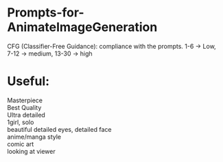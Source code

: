 # Prompts-for-AnimateImageGeneration

CFG (Classifier-Free Guidance): compliance with the prompts. 1-6 -> Low, 7-12 -> medium, 13-30 -> high

# Useful:

Masterpiece  
Best Quality  
Ultra detailed  
1girl, solo  
beautiful detailed eyes, detailed face  
anime/manga style  
comic art  
looking at viewer  

